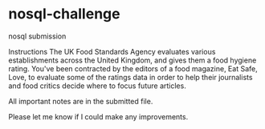 # nosql-challenge
 nosql submission

Instructions
The UK Food Standards Agency evaluates various establishments across the United Kingdom, and gives them a food hygiene rating. You've been contracted by the editors of a food magazine, Eat Safe, Love, to evaluate some of the ratings data in order to help their journalists and food critics decide where to focus future articles.

All important notes are in the submitted file.


Please let me know if I could make any improvements.